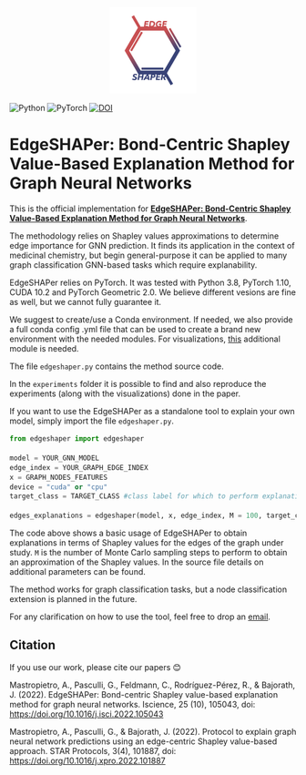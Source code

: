 <p align="center">
  <img src="docs/edgeshaper_logo.svg" alt="EdgeSHAPer logo" width=30%>
</p>

![Python](https://img.shields.io/badge/python-3670A0?style=for-the-badge&logo=python&logoColor=ffdd54) ![PyTorch](https://img.shields.io/badge/PyTorch-%23EE4C2C.svg?style=for-the-badge&logo=PyTorch&logoColor=white) [![DOI](https://zenodo.org/badge/429822987.svg)](https://zenodo.org/badge/latestdoi/429822987)

# EdgeSHAPer: Bond-Centric Shapley Value-Based Explanation Method for Graph Neural Networks

This is the official implementation for [**EdgeSHAPer: Bond-Centric Shapley Value-Based Explanation Method for Graph Neural Networks**](https://www.cell.com/iscience/fulltext/S2589-0042(22)01315-3).

The methodology relies on Shapley values approximations to determine edge importance for GNN prediction. It finds its application in the context of medicinal chemistry, but begin general-purpose it can be applied to many graph classification GNN-based tasks which require explanability.

EdgeSHAPer relies on PyTorch. It was tested with Python 3.8, PyTorch 1.10, CUDA 10.2 and PyTorch Geometric 2.0. We believe different vesions are fine as well, but we cannot fully guarantee it.

We suggest to create/use a Conda environment. If needed, we also provide a full conda config .yml file that can be used to create a brand new environment with the needed modules. For visualizations, [this](https://github.com/c-feldmann/rdkit_heatmaps) additional module is needed.

The file ```edgeshaper.py``` contains the method source code.

In the ```experiments``` folder it is possible to find and also reproduce the experiments (along with the visualizations) done in the paper.

If you want to use the EdgeSHAPer as a standalone tool to explain your own model, simply import the file ```edgeshaper.py```.

```python
from edgeshaper import edgeshaper

model = YOUR_GNN_MODEL
edge_index = YOUR_GRAPH_EDGE_INDEX
x = GRAPH_NODES_FEATURES
device = "cuda" or "cpu"
target_class = TARGET_CLASS #class label for which to perform explanations

edges_explanations = edgeshaper(model, x, edge_index, M = 100, target_class = TARGET_CLASS, device = "cuda")
```

The code above shows a basic usage of EdgeSHAPer to obtain explanations in terms of Shapley values for the edges of the graph under study. ```M``` is the number of Monte Carlo sampling steps to perform to obtain an approximation of the Shapley values. In the source file details on additional parameters can be found. 

The method works for graph classification tasks, but a node classification extension is planned in the future.

For any clarification on how to use the tool, feel free to drop an [email](mailto:mastropietro@diag.uniroma1.it).

## Citation

If you use our work, please cite our papers 😊

Mastropietro, A., Pasculli, G., Feldmann, C., Rodríguez-Pérez, R., & Bajorath, J. (2022). EdgeSHAPer: Bond-centric Shapley value-based explanation method for graph neural networks. Iscience, 25 (10), 105043, doi: https://doi.org/10.1016/j.isci.2022.105043

Mastropietro, A., Pasculli, G., & Bajorath, J. (2022). Protocol to explain graph neural network predictions using an edge-centric Shapley value-based approach. STAR Protocols, 3(4), 101887, doi: https://doi.org/10.1016/j.xpro.2022.101887
